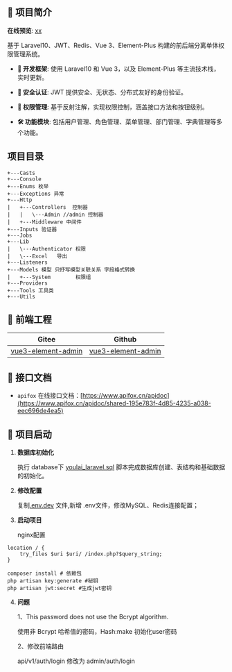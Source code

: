 

## 📢 项目简介

**在线预览**: [xx](xxx)

基于 Laravel10、JWT、Redis、Vue 3、Element-Plus 构建的前后端分离单体权限管理系统。

- **🚀 开发框架**: 使用 Laravel10 和 Vue 3，以及 Element-Plus 等主流技术栈，实时更新。

- **🔐 安全认证**: JWT 提供安全、无状态、分布式友好的身份验证。

- **🔑 权限管理**: 基于反射注解，实现权限控制，涵盖接口方法和按钮级别。

- **🛠️ 功能模块**: 包括用户管理、角色管理、菜单管理、部门管理、字典管理等多个功能。

## 项目目录

``` 
+---Casts
+---Console
+---Enums 枚举
+---Exceptions 异常
+---Http
|   +---Controllers  控制器
|   |   \---Admin //admin 控制器
|   +---Middleware 中间件
+---Inputs 验证器
+---Jobs
+---Lib
|   \---Authenticator 权限
|   \---Excel   导出
+---Listeners
+---Models 模型 只抒写模型关联关系 字段格式转换
|   +---System        权限组
+---Providers
+---Tools 工具类
+---Utils
``` 


## 🌺 前端工程
| Gitee | Github |
|-------|------|
| [vue3-element-admin](https://gitee.com/youlaiorg/vue3-element-admin)  | [vue3-element-admin](https://github.com/youlaitech/vue3-element-admin)  |


## 🌈 接口文档

- `apifox`  在线接口文档：[https://www.apifox.cn/apidoc](https://www.apifox.cn/apidoc/shared-195e783f-4d85-4235-a038-eec696de4ea5)



## 🚀 项目启动
1. **数据库初始化**
   
   执行 database下 [youlai_laravel.sql](database/mysql8/youlai_laravel.sql) 脚本完成数据库创建、表结构和基础数据的初始化。

2. **修改配置**

   复制[.env.dev](.env.dev) 文件,新增 .env文件，修改MySQL、Redis连接配置；

3. **启动项目**

    nginx配置
``` 
location / {
    try_files $uri $uri/ /index.php?$query_string;
}
``` 

```shell
composer install # 依赖包
php artisan key:generate #秘钥
php artisan jwt:secret #生成jwt密钥
```

4. **问题**
   
   1、This password does not use the Bcrypt algorithm.
   
   使用非 Bcrypt 哈希值的密码，Hash:make 初始化user密码
   
    2、修改前端路由
   
    api/v1/auth/login 修改为 admin/auth/login
